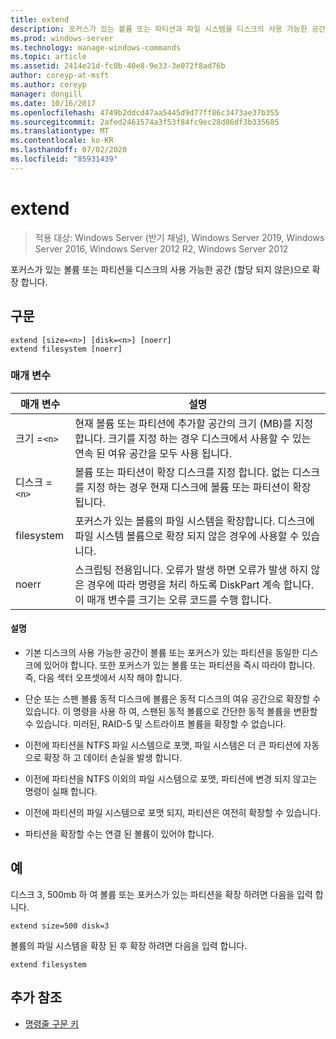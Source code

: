 ```yaml
---
title: extend
description: 포커스가 있는 볼륨 또는 파티션과 파일 시스템을 디스크의 사용 가능한 공간 (할당 되지 않은)으로 확장 하는 확장 명령에 대 한 참조 문서입니다.
ms.prod: windows-server
ms.technology: manage-windows-commands
ms.topic: article
ms.assetid: 2414e21d-fc0b-40e8-9e33-3e072f8ad76b
author: coreyp-at-msft
ms.author: coreyp
manager: dongill
ms.date: 10/16/2017
ms.openlocfilehash: 4749b2ddcd47aa5445d9d77ff86c3473ae37b355
ms.sourcegitcommit: 2afed2461574a3f53f84fc9ec28d86df3b335685
ms.translationtype: MT
ms.contentlocale: ko-KR
ms.lasthandoff: 07/02/2020
ms.locfileid: "85931439"
---
```

# <a name="extend"></a>extend

> 적용 대상: Windows Server (반기 채널), Windows Server 2019, Windows Server 2016, Windows Server 2012 R2, Windows Server 2012

포커스가 있는 볼륨 또는 파티션을 디스크의 사용 가능한 공간 (할당 되지 않은)으로 확장 합니다.

## <a name="syntax"></a>구문

```
extend [size=<n>] [disk=<n>] [noerr]
extend filesystem [noerr]
```

### <a name="parameters"></a>매개 변수

| 매개 변수 | 설명 |
| --------- | ----------- |
| 크기 =`<n>` | 현재 볼륨 또는 파티션에 추가할 공간의 크기 (MB)를 지정 합니다. 크기를 지정 하는 경우 디스크에서 사용할 수 있는 연속 된 여유 공간을 모두 사용 됩니다. |
| 디스크 =`<n>` | 볼륨 또는 파티션이 확장 디스크를 지정 합니다. 없는 디스크를 지정 하는 경우 현재 디스크에 볼륨 또는 파티션이 확장 됩니다. |
| filesystem | 포커스가 있는 볼륨의 파일 시스템을 확장합니다. 디스크에 파일 시스템 볼륨으로 확장 되지 않은 경우에 사용할 수 있습니다. |
| noerr | 스크립팅 전용입니다. 오류가 발생 하면 오류가 발생 하지 않은 경우에 따라 명령을 처리 하도록 DiskPart 계속 합니다. 이 매개 변수를 크기는 오류 코드를 수행 합니다. |

#### <a name="remarks"></a>설명

- 기본 디스크의 사용 가능한 공간이 볼륨 또는 포커스가 있는 파티션을 동일한 디스크에 있어야 합니다. 또한 포커스가 있는 볼륨 또는 파티션을 즉시 따라야 합니다. 즉, 다음 섹터 오프셋에서 시작 해야 합니다.

- 단순 또는 스팬 볼륨 동적 디스크에 볼륨은 동적 디스크의 여유 공간으로 확장할 수 있습니다. 이 명령을 사용 하 여, 스팬된 동적 볼륨으로 간단한 동적 볼륨을 변환할 수 있습니다. 미러된, RAID-5 및 스트라이프 볼륨을 확장할 수 없습니다.

- 이전에 파티션을 NTFS 파일 시스템으로 포맷, 파일 시스템은 더 큰 파티션에 자동으로 확장 하 고 데이터 손실을 발생 합니다.

- 이전에 파티션을 NTFS 이외의 파일 시스템으로 포맷, 파티션에 변경 되지 않고는 명령이 실패 합니다.

- 이전에 파티션의 파일 시스템으로 포맷 되지, 파티션은 여전히 확장할 수 있습니다.

- 파티션을 확장할 수는 연결 된 볼륨이 있어야 합니다.

## <a name="examples"></a>예

디스크 3, 500mb 하 여 볼륨 또는 포커스가 있는 파티션을 확장 하려면 다음을 입력 합니다.

```
extend size=500 disk=3
```

볼륨의 파일 시스템을 확장 된 후 확장 하려면 다음을 입력 합니다.

```
extend filesystem
```

## <a name="additional-references"></a>추가 참조

- [명령줄 구문 키](command-line-syntax-key.md)
